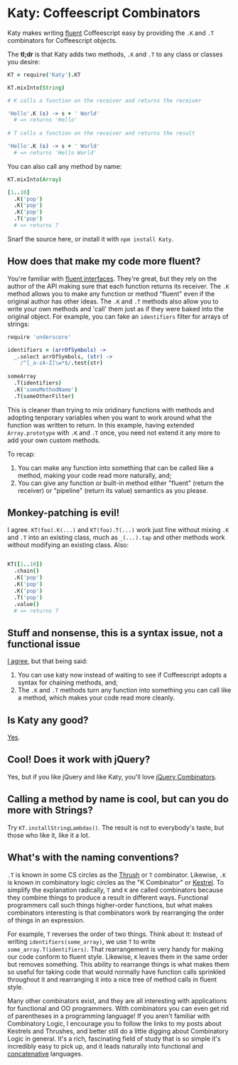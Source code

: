 Katy: Coffeescript Combinators
===

Katy makes writing [fluent][fluent] Coffeescript easy by providing the `.K` and `.T` combinators for Coffeescript objects.

The **tl;dr** is that Katy adds two methods, `.K` and `.T` to any class or classes you desire:

```coffeescript
KT = require('Katy').KT

KT.mixInto(String)

# K calls a function on the receiver and returns the receiver

'Hello'.K (s) -> s + ' World'
  # => returns 'Hello'
  
# T calls a function on the receiver and returns the result

'Hello'.K (s) -> s + ' World'
  # => returns 'Hello World'
```

You can also call any method by name:

```coffeescript
KT.mixInto(Array)

[1..10]
  .K('pop')
  .K('pop')
  .K('pop')
  .T('pop')
  # => returns 7
```

Snarf the source here, or install it with `npm install Katy`.

## How does that make my code more fluent?

You're familiar with [fluent interfaces][fluent]. They're great, but they rely on the author of the API making sure that each function returns its receiver. The `.K` method allows you to make any function or method "fluent" even if the original author has other ideas. The `.K` and `.T` methods also allow you to write your own methods and 'call' them just as if they were baked into the original object. For example, you can fake an `identifiers` filter for arrays of strings:

[fluent]: http://en.wikipedia.org/wiki/Fluent_interface

```coffeescript
require 'underscore'

identifiers = (arrOfSymbols) ->
  _.select arrOfSymbols, (str) ->
    /^[_a-zA-Z]\w*$/.test(str)
  
someArray
  .T(identifiers)
  .K('someMethodName')
  .T(someOtherFilter)
```

This is cleaner than trying to mix oridinary functions with methods and adopting tenporary variables when you want to work around what the function was written to return. In this example, having extended `Array.prototype` with `.K` and `.T` once, you need not extend it any more to add your own custom methods.

To recap:

1. You can make any function into something that can be called like a method, making your code read more naturally, and;
2. You can give any function or built-in method either "fluent" (return the receiver) or "pipeline" (return its value) semantics as you please.

## Monkey-patching is evil!

I agree. `KT(foo).K(...)` and `KT(foo).T(...)` work just fine without mixing `.K` and `.T` into an existing class, much as `_(...).tap` and other methods work without modifying an existing class. Also:

```coffeescript

KT([1..10])
  .chain()
  .K('pop')
  .K('pop')
  .K('pop')
  .T('pop')
  .value()
  # => returns 7
```

## Stuff and nonsense, this is a syntax issue, not a functional issue

[I agree][sans-titre], but that being said:

1. You can use katy now instead of waiting to see if Coffeescript adopts a syntax for chaining methods, and;
2. The `.K` and `.T` methods turn any function into something you can call like a method, which makes your code read more cleanly.

[sans-titre]: https://github.com/raganwald/homoiconic/blob/master/2011/11/sans-titre.md "Sans Titre"
  
## Is Katy any good?

[Yes][y].

[y]: http://news.ycombinator.com/item?id=3067434

[um]: https://github.com/raganwald/Underscore-Matchers-for-Jasmine

## Cool! Does it work with jQuery?

Yes, but if you like jQuery and like Katy, you'll love [jQuery Combinators][jc].

[jc]: https://github.com/raganwald/JQuery-Combinators

## Calling a method by name is cool, but can you do more with Strings?

Try `KT.installStringLambdas()`. The result is not to everybody's taste, but those who like it, like it a lot.

## What's with the naming conventions?

`.T` is known in some CS circles as the [Thrush][t] or `T` combinator. Likewise, `.K` is known in combinatory logic circles as the "K Combinator" or [Kestrel][k]. To simplify the explanation radically, `T` and `K` are called combinators because they combine things to produce a result in different ways. Functional programmers call such things higher-order functions, but what makes combinators interesting is that combinators work by rearranging the order of things in an expression.

For example, `T` reverses the order of two things. Think about it: Instead of writing `identifiers(some_array)`, we use `T` to write `some_array.T(identifiers)`. That rearrangement is very handy for making our code conform to fluent style. Likewise, `K` leaves them in the same order but removes something. This ability to rearrange things is what makes them so useful for taking code that would normally have function calls sprinkled throughout it and rearranging it into a nice tree of method calls in fluent style.

Many other combinators exist, and they are all interesting with applications for functional and OO programmers. With combinators you can even get rid of parentheses in a programming language! If you aren't familiar with Combinatory Logic, I encourage you to follow the links to my posts about Kestrels and Thrushes, and better still do a little digging about Combinatory Logic in general. It's a rich, fascinating field of study that is so simple it's incredibly easy to pick up, and it leads naturally into functional and [concatenative][joy] languages.

[k]: http://github.com/raganwald/homoiconic/blob/master/2008-10-29/kestrel.markdown#readme
[t]: http://github.com/raganwald/homoiconic/blob/master/2008-10-30/thrush.markdown#readme
[joy]: http://github.com/raganwald/homoiconic/blob/master/2008-11-16/joy.md#readme